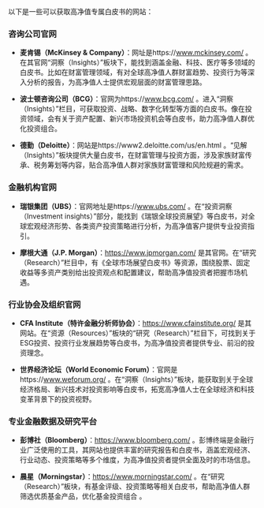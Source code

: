 

以下是一些可以获取高净值专属白皮书的网站：

### 咨询公司官网

- **麦肯锡（McKinsey & Company）**：网址是https://www.mckinsey.com/ 。在其官网“洞察（Insights）”板块下，能找到涵盖金融、科技、医疗等多领域的白皮书。比如在财富管理领域，有对全球高净值人群财富趋势、投资行为等深入分析的报告，为高净值人士提供宏观层面的财富管理思路。

- **波士顿咨询公司（BCG）**：官网为https://www.bcg.com/ 。进入“洞察（Insights）”栏目，可获取投资、战略、数字化转型等方面的白皮书。像在投资领域，会有关于资产配置、新兴市场投资机会等白皮书，助力高净值人群优化投资组合。

- **德勤（Deloitte）**：网站是https://www2.deloitte.com/us/en.html 。“见解（Insights）”板块提供大量白皮书，在财富管理与投资方面，涉及家族财富传承、税务筹划等内容，贴合高净值人群对家族财富管理和风险规避的需求。

### 金融机构官网

- **瑞银集团（UBS）**：官网地址是https://www.ubs.com/ 。在“投资洞察（Investment insights）”部分，能找到《瑞银全球投资展望》等白皮书，对全球宏观经济形势、各类资产投资策略进行分析，为高净值客户提供专业投资指引。

- **摩根大通（J.P. Morgan）**：https://www.jpmorgan.com/ 是其官网。在“研究（Research）”栏目中，有《全球市场展望白皮书》等资源，围绕股票、固定收益等多资产类别给出投资观点和配置建议，帮助高净值投资者把握市场机遇。

### 行业协会及组织官网

- **CFA Institute（特许金融分析师协会）**：https://www.cfainstitute.org/ 是其网站。在“资源（Resources）”板块的“研究（Research）”栏目下，可找到关于ESG投资、投资行业发展趋势等白皮书，为高净值投资者提供专业、前沿的投资理念。

- **世界经济论坛（World Economic Forum）**：官网是https://www.weforum.org/ 。在“洞察（Insights）”板块，能获取到关于全球经济格局、新兴技术对投资影响等白皮书，拓宽高净值人士在全球经济和科技变革背景下的投资视野。

### 专业金融数据及研究平台

- **彭博社（Bloomberg）**：https://www.bloomberg.com/ 。彭博终端是金融行业广泛使用的工具，其网站也提供丰富的研究报告和白皮书，涵盖宏观经济、行业动态、投资策略等多个维度，为高净值投资者提供全面及时的市场信息。

- **晨星（Morningstar）**：https://www.morningstar.com/ 。在“研究（Research）”板块，有基金评级、投资策略等相关白皮书，帮助高净值人群筛选优质基金产品，优化基金投资组合 。